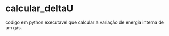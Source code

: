 # calcular_deltaU
 codigo em python executavel que calcular a variação de energia interna de um gás.
